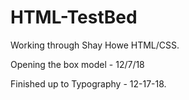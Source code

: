 # HTML-TestBed

Working through Shay Howe HTML/CSS. 

Opening the box model - 12/7/18

Finished up to Typography - 12-17-18.
